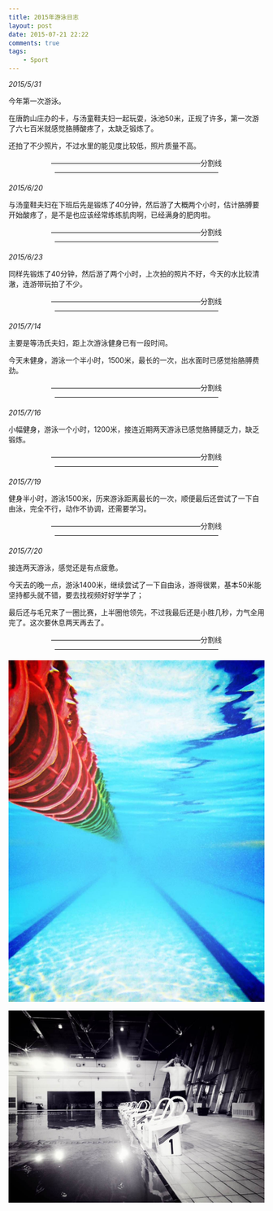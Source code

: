 ```yaml
--- 
title: 2015年游泳日志
layout: post
date: 2015-07-21 22:22
comments: true
tags: 
    - Sport
---
```

*2015/5/31*

今年第一次游泳。

在唐韵山庄办的卡，与汤童鞋夫妇一起玩耍，泳池50米，正规了许多，第一次游了六七百米就感觉胳膊酸疼了，太缺乏锻炼了。

还拍了不少照片，不过水里的能见度比较低，照片质量不高。

<center>—————————————————————分割线———————————————————————</center>

*2015/6/20*

与汤童鞋夫妇在下班后先是锻炼了40分钟，然后游了大概两个小时，估计胳膊要开始酸疼了，是不是也应该经常练练肌肉啊，已经满身的肥肉啦。

<center>—————————————————————分割线———————————————————————</center>

*2015/6/23*

同样先锻炼了40分钟，然后游了两个小时，上次拍的照片不好，今天的水比较清澈，连游带玩拍了不少。

<center>—————————————————————分割线———————————————————————</center>

*2015/7/14*

主要是等汤氏夫妇，距上次游泳健身已有一段时间。

今天未健身，游泳一个半小时，1500米，最长的一次，出水面时已感觉抬胳膊费劲。

<center>—————————————————————分割线———————————————————————</center>

*2015/7/16*

小幅健身，游泳一个小时，1200米，接连近期两天游泳已感觉胳膊腿乏力，缺乏锻炼。

<center>—————————————————————分割线———————————————————————</center>

*2015/7/19*

健身半小时，游泳1500米，历来游泳距离最长的一次，顺便最后还尝试了一下自由泳，完全不行，动作不协调，还需要学习。

<center>—————————————————————分割线———————————————————————</center>

*2015/7/20*

接连两天游泳，感觉还是有点疲惫。

今天去的晚一点，游泳1400米，继续尝试了一下自由泳，游得很累，基本50米能坚持都头就不错，要去找视频好好学学了；

最后还与毛兄来了一圈比赛，上半圈他领先，不过我最后还是小胜几秒，力气全用完了。这次要休息两天再去了。

<center>—————————————————————分割线———————————————————————</center>

![](/img/2015/7-16/1.jpg)  

![](/img/2015/7-16/2.jpg)  